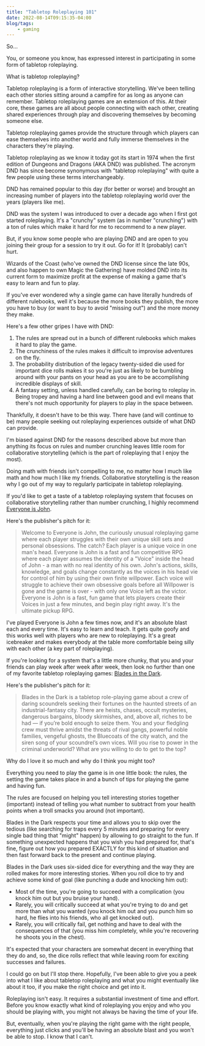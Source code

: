 ```yaml
---
title: "Tabletop Roleplaying 101"
date: 2022-08-14T09:15:35-04:00
blog/tags:
    - gaming
---
```

So...

You, or someone you know, has expressed interest in participating in some form of tabletop roleplaying.

What is tabletop roleplaying?

Tabletop roleplaying is a form of interactive storytelling. We've been telling each other stories sitting around a campfire for as long as anyone can remember. Tabletop roleplaying games are an extension of this. At their core, these games are all about people connecting with each other, creating shared experiences through play and discovering themselves by becoming someone else.

Tabletop roleplaying games provide the structure through which players can ease themselves into another world and fully immerse themselves in the characters they're playing.

Tabletop roleplaying as we know it today got its start in 1974 when the first edition of Dungeons and Dragons (AKA DND) was published. The acronym DND has since become synonymous with "tabletop roleplaying" with quite a few people using these terms interchangeably.

DND has remained popular to this day (for better or worse) and brought an increasing number of players into the tabletop roleplaying world over the years (players like me).

DND was the system I was introduced to over a decade ago when I first got started roleplaying. It's a "crunchy" system (as in number "crunching") with a ton of rules which make it hard for me to recommend to a new player.

But, if you know some people who are playing DND and are open to you joining their group for a session to try it out. Go for it! It (probably) can't hurt.

Wizards of the Coast (who've owned the DND license since the late 90s, and also happen to own Magic the Gathering) have molded DND into its current form to maximize profit at the expense of making a game that's easy to learn and fun to play.

If you've ever wondered why a single game can have literally hundreds of different rulebooks, well it's because the more books they publish, the more you have to buy (or want to buy to avoid "missing out") and the more money they make.

Here's a few other gripes I have with DND:

1. The rules are spread out in a bunch of different rulebooks which makes it hard to play the game.
2. The crunchiness of the rules makes it difficult to improvise adventures on the fly.
3. The probability distribution of the legacy twenty-sided die used for important dice rolls makes it so you're just as likely to be bumbling around with your pants on your head as you are to be accomplishing incredible displays of skill.
4. A fantasy setting, unless handled carefully, can be boring to roleplay in. Being tropey and having a hard line between good and evil means that there's not much opportunity for players to play in the space between.

Thankfully, it doesn't have to be this way. There have (and will continue to be) many people seeking out roleplaying experiences outside of what DND can provide.

I'm biased against DND for the reasons described above but more than anything its focus on rules and number crunching leaves little room for collaborative storytelling (which is the part of roleplaying that I enjoy the most).

Doing math with friends isn't compelling to me, no matter how I much like math and how much I like my friends. Collaborative storytelling is the reason why I go out of my way to regularly participate in tabletop roleplaying.

If you'd like to get a taste of a tabletop roleplaying system that focuses on collaborative storytelling rather than number crunching, I highly recommend [Everyone is John](https://www.drivethrurpg.com/product/271276/Everyone-is-John).

Here's the publisher's pitch for it:

> Welcome to Everyone is John, the curiously unusual roleplaying game where each player struggles with their own unique skill sets and personal obsessions. The catch? Each player is a unique voice in one man's head. Everyone is John is a fast and fun competitive RPG where each player assumes the identity of a "Voice" inside the head of John - a man with no real identity of his own. John's actions, skills, knowledge, and goals change constantly as the voices in his head vie for control of him by using their own finite willpower. Each voice will struggle to achieve their own obsessive goals before all Willpower is gone and the game is over - with only one Voice left as the victor. Everyone is John is a fast, fun game that lets players create their Voices in just a few minutes, and begin play right away. It's the ultimate pickup RPG.

I've played Everyone is John a few times now, and it's an absolute blast each and every time. It's easy to learn and teach. It gets quite goofy and this works well with players who are new to roleplaying. It's a great icebreaker and makes everybody at the table more comfortable being silly with each other (a key part of roleplaying).

If you're looking for a system that's a little more chunky, that you and your friends can play week after week after week, then look no further than one of my favorite tabletop roleplaying games: [Blades in the Dark](https://bladesinthedark.com/greetings-scoundrel).

Here's the publisher's pitch for it:

> Blades in the Dark is a tabletop role-playing game about a crew of daring scoundrels seeking their fortunes on the haunted streets of an industrial-fantasy city. There are heists, chases, occult mysteries, dangerous bargains, bloody skirmishes, and, above all, riches to be had — if you’re bold enough to seize them.
> You and your fledgling crew must thrive amidst the threats of rival gangs, powerful noble families, vengeful ghosts, the Bluecoats of the city watch, and the siren song of your scoundrel’s own vices. Will you rise to power in the criminal underworld? What are you willing to do to get to the top?

Why do I love it so much and why do I think you might too?

Everything you need to play the game is in one little book: the rules, the setting the game takes place in and a bunch of tips for playing the game and having fun.

The rules are focused on helping you tell interesting stories together (important) instead of telling you what number to subtract from your health points when a troll smacks you around (not important).

Blades in the Dark respects your time and allows you to skip over the tedious (like searching for traps every 5 minutes and preparing for every single bad thing that "might" happen) by allowing to go straight to the fun. If something unexpected happens that you wish you had prepared for, that's fine, figure out how you prepared EXACTLY for this kind of situation and then fast forward back to the present and continue playing.

Blades in the Dark uses six-sided dice for everything and the way they are rolled makes for more interesting stories. When you roll dice to try and achieve some kind of goal (like punching a dude and knocking him out):

- Most of the time, you're going to succeed with a complication (you knock him out but you bruise your hand).
- Rarely, you will critically succeed at what you're trying to do and get more than what you wanted (you knock him out and you punch him so hard, he flies into his friends, who all get knocked out).
- Rarely, you will critically fail, get nothing and have to deal with the consequences of that (you miss him completely, while you're recovering he shoots you in the chest).

It's expected that your characters are somewhat decent in everything that they do and, so, the dice rolls reflect that while leaving room for exciting successes and failures.

I could go on but I'll stop there. Hopefully, I've been able to give you a peek into what I like about tabletop roleplaying and what you might eventually like about it too, if you make the right choice and get into it.

Roleplaying isn't easy. It requires a substantial investment of time and effort. Before you know exactly what kind of roleplaying you enjoy and who you should be playing with, you might not always be having the time of your life.

But, eventually, when you're playing the right game with the right people, everything just clicks and you'll be having an absolute blast and you won't be able to stop. I know that I can't.
